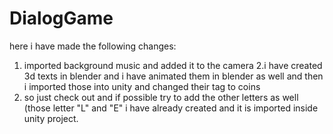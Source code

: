 # DialogGame
here i have made the following changes:
1. imported background music and added it to the camera
2.i have created 3d texts in blender and i have animated them in blender as well and then i imported those into unity and changed
their tag to coins
3. so just check out and if possible try to add the other letters as well (those letter "L" and "E" i have already created and it is 
imported inside unity project.
